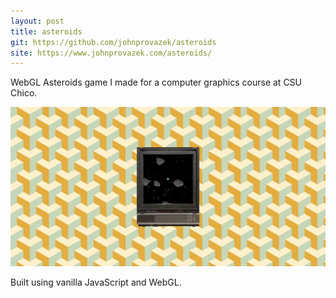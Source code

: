 ```yaml
---
layout: post
title: asteroids
git: https://github.com/johnprovazek/asteroids
site: https://www.johnprovazek.com/asteroids/
---
```


WebGL Asteroids game I made for a computer graphics course at CSU Chico.

[![asteroids](../public/asteroids.png)](https://www.johnprovazek.com/asteroids)

Built using vanilla JavaScript and WebGL.
